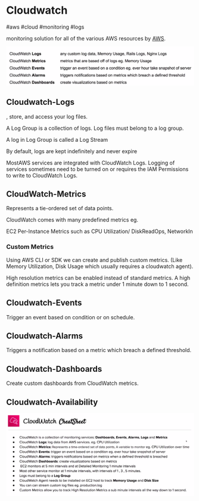 # Cloudwatch
#aws #cloud  #monitoring #logs 

monitoring solution for all of the various AWS resources by [AWS](-=%20AWS%20=-/AWS.md).

![Pasted image 20220724014551](-=%20AWS%20=-/--%20Monitoring%20--/Pasted%20image%2020220724014551.png)


## Cloudwatch-Logs
, store, and access your log files.


A Log Group is a collection of logs. Log files must belong to a log group.

A log in Log Group is called a Log Stream

By default, logs are kept indefinitely and never expire

MostAWS services are integrated with CloudWatch Logs.
Logging of services sometimes need to be turned on or requires the IAM Permissions to write to CloudWatch Logs.

## CloudWatch-Metrics
Represents a tie-ordered set of data points.

CloudWatch comes with many predefined metrics eg.

EC2 Per-Instance Metrics
such as CPU Utilization/ DiskReadOps, NetworkIn

### Custom Metrics
Using AWS CLI or SDK we can create and publish custom metrics. (Like Memory Utilization, Disk Usage which usually requires a cloudwatch agent).

High resolution metrics can be enabled instead of standard metrics. A high definition metrics lets you track a metric under 1 minute down to 1 second. 


## Cloudwatch-Events

Trigger an event based on condition or on schedule.


## Cloudwatch-Alarms
Triggers a notification based on a metric which breach a defined threshold. 


## Cloudwatch-Dashboards
Create custom dashboards from CloudWatch metrics.


## Cloudwatch-Availability



![Pasted image 20220724015847](-=%20AWS%20=-/--%20Monitoring%20--/Pasted%20image%2020220724015847.png)
